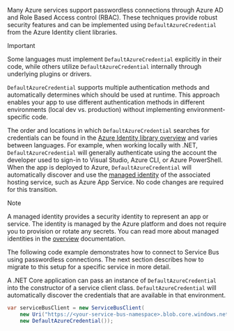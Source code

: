 Many Azure services support passwordless connections through Azure AD and Role Based Access control (RBAC). These techniques provide robust security features and can be implemented using `DefaultAzureCredential` from the Azure Identity client libraries.

> [!IMPORTANT]
> Some languages must implement `DefaultAzureCredential` explicitly in their code, while others utilize `DefaultAzureCredential` internally through underlying plugins or drivers.

`DefaultAzureCredential` supports multiple authentication methods and automatically determines which should be used at runtime. This approach enables your app to use different authentication methods in different environments (local dev vs. production) without implementing environment-specific code.

The order and locations in which `DefaultAzureCredential` searches for credentials can be found in the [Azure Identity library overview](/dotnet/api/overview/azure/Identity-readme#defaultazurecredential) and varies between languages. For example, when working locally with .NET, `DefaultAzureCredential` will generally authenticate using the account the developer used to sign-in to Visual Studio, Azure CLI, or Azure PowerShell. When the app is deployed to Azure, `DefaultAzureCredential` will automatically discover and use the [managed identity](../../../articles/active-directory/managed-identities-azure-resources/overview.md) of the associated hosting service, such as Azure App Service. No code changes are required for this transition.

> [!NOTE]
> A managed identity provides a security identity to represent an app or service. The identity is managed by the Azure platform and does not require you to provision or rotate any secrets. You can read more about managed identities in the [overview](../../../articles/active-directory/managed-identities-azure-resources/overview.md) documentation.

The following code example demonstrates how to connect to Service Bus using passwordless connections. The next section describes how to migrate to this setup for a specific service in more detail.

A .NET Core application can pass an instance of `DefaultAzureCredential` into the constructor of a service client class. `DefaultAzureCredential` will automatically discover the credentials that are available in that environment.

```csharp
var serviceBusClient = new ServiceBusClient(
    new Uri("https://<your-service-bus-namespace>.blob.core.windows.net"),
    new DefaultAzureCredential());
```